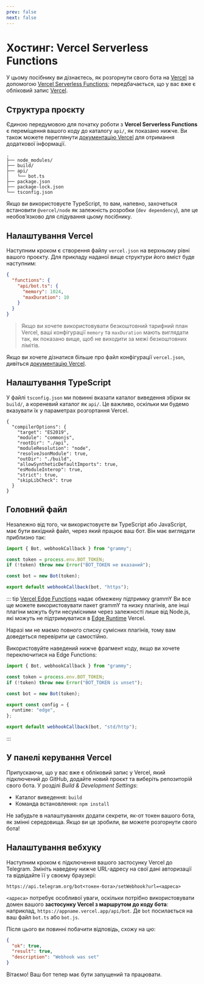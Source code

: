 ```yaml
---
prev: false
next: false
---
```


# Хостинг: Vercel Serverless Functions

У цьому посібнику ви дізнаєтесь, як розгорнути свого бота на
[Vercel](https://vercel.com/) за допомогою
[Vercel Serverless Functions](https://vercel.com/docs/functions);
передбачається, що у вас вже є обліковий запис [Vercel](https://vercel.com).

## Структура проєкту

Єдиною передумовою для початку роботи з **Vercel Serverless Functions** є
переміщення вашого коду до каталогу `api/`, як показано нижче. Ви також можете
переглянути [документацію Vercel](https://vercel.com/docs/functions/quickstart)
для отримання додаткової інформації.

```asciiart:no-line-numbers
.
├── node_modules/
├── build/
├── api/
│   └── bot.ts
├── package.json
├── package-lock.json
└── tsconfig.json
```

Якщо ви використовуєте TypeScript, то вам, напевно, захочеться встановити
`@vercel/node` як залежність розробки (`dev dependency`), але це необовʼязково
для слідування цьому посібнику.

## Налаштування Vercel

Наступним кроком є створення файлу `vercel.json` на верхньому рівні вашого
проєкту. Для прикладу наданої вище структури його вміст буде наступним:

```json
{
  "functions": {
    "api/bot.ts": {
      "memory": 1024,
      "maxDuration": 10
    }
  }
}
```

> Якщо ви хочете використовувати безкоштовний тарифний план Vercel, ваші
> конфігурації `memory` та `maxDuration` мають виглядати так, як показано вище,
> щоб не виходити за межі безкоштовних лімітів.

Якщо ви хочете дізнатися більше про файл конфігурації `vercel.json`, дивіться
[документацію Vercel](https://vercel.com/docs/projects/project-configuration).

## Налаштування TypeScript

У файлі `tsconfig.json` ми повинні вказати каталог виведення збірки як `build/`,
а кореневий каталог як `api/`. Це важливо, оскільки ми будемо вказувати їх у
параметрах розгортання Vercel.

```json{5,8}
{
  "compilerOptions": {
    "target": "ES2019",
    "module": "commonjs",
    "rootDir": "./api",
    "moduleResolution": "node",
    "resolveJsonModule": true,
    "outDir": "./build",
    "allowSyntheticDefaultImports": true,
    "esModuleInterop": true,
    "strict": true,
    "skipLibCheck": true
  }
}
```

## Головний файл

Незалежно від того, чи використовуєте ви TypeScript або JavaScript, має бути
вихідний файл, через який працює ваш бот. Він має виглядати приблизно так:

```ts
import { Bot, webhookCallback } from "grammy";

const token = process.env.BOT_TOKEN;
if (!token) throw new Error("BOT_TOKEN не вказаний");

const bot = new Bot(token);

export default webhookCallback(bot, "https");
```

::: tip [Vercel Edge Functions](https://vercel.com/docs/functions) надає
обмежену підтримку grammY Ви все ще можете використовувати пакет grammY та низку
плагінів, але інші плагіни можуть бути несумісними через залежності лише від
Node.js, які можуть не підтримуватися в
[Edge Runtime](https://edge-runtime.vercel.app) Vercel.

Наразі ми не маємо повного списку сумісних плагінів, тому вам доведеться
перевірити це самостійно.

Використовуйте наведений нижче фрагмент коду, якщо ви хочете переключитися на
Edge Functions:

```ts
import { Bot, webhookCallback } from "grammy";

const token = process.env.BOT_TOKEN;
if (!token) throw new Error("BOT_TOKEN is unset");

const bot = new Bot(token);

export const config = {
  runtime: "edge",
};

export default webhookCallback(bot, "std/http");
```

:::

## У панелі керування Vercel

Припускаючи, що у вас вже є обліковий запис у Vercel, який підключений до
GitHub, додайте новий проєкт та виберіть репозиторій свого бота. У розділі
_Build & Development Settings_:

- Каталог виведення: `build`
- Команда встановлення: `npm install`

Не забудьте в налаштуваннях додати секрети, як-от токен вашого бота, як змінні
середовища. Якщо ви це зробили, ви можете розгорнути свого бота!

## Налаштування вебхуку

Наступним кроком є підключення вашого застосунку Vercel до Telegram. Змініть
наведену нижче URL-адресу на свої дані авторизації та відвідайте її у своєму
браузері:

```text
https://api.telegram.org/bot<токен-бота>/setWebhook?url=<адреса>
```

`<адреса>` потребує особливої уваги, оскільки потрібно використовувати домен
вашого **застосунку Vercel з маршрутом до коду бота**: наприклад,
`https://appname.vercel.app/api/bot`. Де `bot` посилається на ваш файл `bot.ts`
або `bot.js`.

Після цього ви повинні побачити відповідь, схожу на цю:

```json
{
  "ok": true,
  "result": true,
  "description": "Webhook was set"
}
```

Вітаємо! Ваш бот тепер має бути запущений та працювати.
